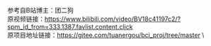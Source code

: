 参考自B站博主：团二狗\
原视频链接：https://www.bilibili.com/video/BV18c41197c2/?spm_id_from=333.1387.favlist.content.click  \
原项目地址链接：https://gitee.com/tuanergou/bci_proj/tree/master  \
